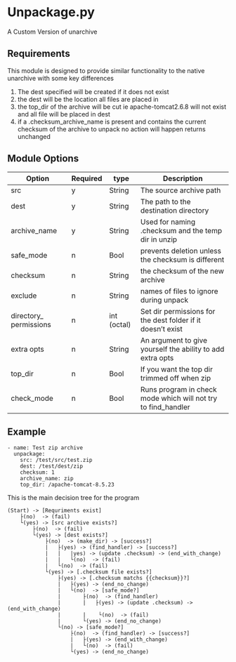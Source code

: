 Unpackage.py
============
A Custom Version of unarchive

Requirements
-------------------------------

This module is designed to provide similar functionality to the native unarchive with some key differences
1) The dest specified will be created if it does not exist
2) the dest will be the location all files are placed in 
3) the top_dir of the archive will be cut ie apache-tomcat2.6.8 will not exist and all file will be placed in dest 
4) if a .checksum_archive_name is present and contains the current checksum of the archive to unpack no action will happen returns unchanged 

Module Options
---------------

| Option | Required | type | Description | 
|--------|----------|------|-------------|
| src | y | String | The source archive path |  
| dest | y | String | The path to the destination directory | 
| archive_name | y | String | Used for naming .checksum and the temp dir in unzip |
| safe_mode | n | Bool | prevents deletion unless the checksum is different | 
| checksum | n | String |the checksum of the new archive |
| exclude | n | String | names of files to ignore during unpack  |
| directory_ permissions | n| int (octal)|Set dir permissions for the dest folder if it doesn’t exist | 
| extra opts | n | String | An argument to give yourself the ability to add extra opts | 
| top_dir | n | Bool | If you want the top dir trimmed off when zip | 
|check_mode | n | Bool | Runs program in check mode which will not try to find_handler | 

Example
-------
~~~~
- name: Test zip archive
  unpackage:
    src: /test/src/test.zip
    dest: /test/dest/zip
    checksum: 1
    archive_name: zip
    top_dir: /apache-tomcat-8.5.23
~~~~
This is the main decision tree for the program

~~~~                     
(Start) -> [Requriments exist]
    ├(no)  -> (fail)  
    └(yes) -> [src archive exists?]
        ├(no)  -> (fail)
        └(yes) -> [dest exists?] 
            ├(no)  -> (make_dir) -> [success?]
            |   ├(yes) -> (find_handler) -> [success?] 
            |   |   |yes) -> (update .checksum) -> (end_with_change)
            |   |   └(no)  -> (fail)
            |   └(no)  -> (fail)
            └(yes) -> [.checksum file exists?] 
                ├(yes) -> [.checksum matchs {{checksum}}?]
                |   ├(yes) -> (end_no_change)
                |   └(no)  -> [safe_mode?]
                |       ├(no)  -> (find_handler)
                |       |   ├(yes) -> (update .checksum) -> (end_with_change)
                |       |    └(no)  -> (fail)
                |       └(yes) -> (end_no_change) 
                └(no) -> [safe_mode?] 
                    ├(no)  -> (find_handler) -> [success?] 
                    |   ├(yes) -> (end_with_change)
                    |   └(no)  -> (fail)
                    └(yes) -> (end_no_change) 
~~~~